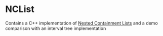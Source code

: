# NCList
Contains a C++ implementation of [Nested Containment Lists](https://academic.oup.com/bioinformatics/article/23/11/1386/199545) and a demo comparison with an interval tree implementation

